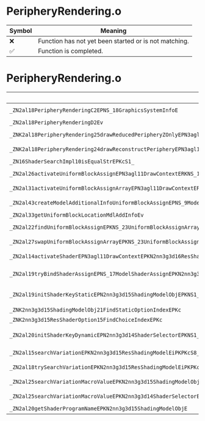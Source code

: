 # PeripheryRendering.o
| Symbol | Meaning 
| ------------- | ------------- 
| :x: | Function has not yet been started or is not matching. 
| :white_check_mark: | Function is completed. 


# PeripheryRendering.o
| Symbol (Mangled) | Symbol (Demangled) | Decompiled? |
| ------------- |  ------------- | ------------- |
| `_ZN2al18PeripheryRenderingC2EPNS_18GraphicsSystemInfoE` | `al::PeripheryRendering::PeripheryRendering(al::GraphicsSystemInfo *)` | :white_check_mark: |
| `_ZN2al18PeripheryRenderingD2Ev` | `al::PeripheryRendering::~PeripheryRendering()` | :white_check_mark: |
| `_ZNK2al18PeripheryRendering25drawReducedPeripheryZOnlyEPN3agl11DrawContextEPKNS_15RenderVariablesE` | `al::PeripheryRendering::drawReducedPeripheryZOnly(agl::DrawContext *,al::RenderVariables const*)const` | :white_check_mark: |
| `_ZNK2al18PeripheryRendering24drawReconstructPeripheryEPN3agl11DrawContextEPKNS_15RenderVariablesE` | `al::PeripheryRendering::drawReconstructPeriphery(agl::DrawContext *,al::RenderVariables const*)const` | :white_check_mark: |
| `_ZN16ShaderSearchImpl10isEqualStrEPKcS1_` | `ShaderSearchImpl::isEqualStr(char const*,char const*)` | :white_check_mark: |
| `_ZN2al26activateUniformBlockAssignEPN3agl11DrawContextERKNS_18UniformBlockAssignEi` | `al::activateUniformBlockAssign(agl::DrawContext *,al::UniformBlockAssign const&,int)` | :white_check_mark: |
| `_ZN2al31activateUniformBlockAssignArrayEPN3agl11DrawContextERKNS_23UniformBlockAssignArrayEi` | `al::activateUniformBlockAssignArray(agl::DrawContext *,al::UniformBlockAssignArray const&,int)` | :white_check_mark: |
| `_ZN2al43createModelAdditionalInfoUniformBlockAssignEPNS_9ModelCtrlEPKNS_18UniformBlockLayoutEiiPNS_15GpuMemAllocatorE` | `al::createModelAdditionalInfoUniformBlockAssign(al::ModelCtrl *,al::UniformBlockLayout const*,int,int,al::GpuMemAllocator *)` | :white_check_mark: |
| `_ZN2al33getUniformBlockLocationMdlAddInfoEv` | `al::getUniformBlockLocationMdlAddInfo(void)` | :white_check_mark: |
| `_ZN2al22findUniformBlockAssignEPKNS_23UniformBlockAssignArrayEPKc` | `al::findUniformBlockAssign(al::UniformBlockAssignArray const*,char const*)` | :white_check_mark: |
| `_ZN2al27swapUniformBlockAssignArrayEPKNS_23UniformBlockAssignArrayE` | `al::swapUniformBlockAssignArray(al::UniformBlockAssignArray const*)` | :white_check_mark: |
| `_ZN2al14activateShaderEPN3agl11DrawContextEPKN2nn3g3d16ResShaderProgramE` | `al::activateShader(agl::DrawContext *,nn::g3d::ResShaderProgram const*)` | :white_check_mark: |
| `_ZN2al19tryBindShaderAssignEPNS_17ModelShaderAssignEPKN2nn3g3d11MaterialObjEPKNS3_8ShapeObjEPNS_11ModelShaderEPKc` | `al::tryBindShaderAssign(al::ModelShaderAssign *,nn::g3d::MaterialObj const*,nn::g3d::ShapeObj const*,al::ModelShader *,char const*)` | :white_check_mark: |
| `_ZN2al19initShaderKeyStaticEPN2nn3g3d15ShadingModelObjEPKNS1_15ResShaderAssignEPKNS1_8ModelObjEPKNS1_8ShapeObjEPNS_22ModelShaderOptionCacheE` | `al::initShaderKeyStatic(nn::g3d::ShadingModelObj *,nn::g3d::ResShaderAssign const*,nn::g3d::ModelObj const*,nn::g3d::ShapeObj const*,al::ModelShaderOptionCache *)` | :white_check_mark: |
| `_ZNK2nn3g3d15ShadingModelObj21FindStaticOptionIndexEPKc` | `nn::g3d::ShadingModelObj::FindStaticOptionIndex(char const*)const` | :white_check_mark: |
| `_ZNK2nn3g3d15ResShaderOption15FindChoiceIndexEPKc` | `nn::g3d::ResShaderOption::FindChoiceIndex(char const*)const` | :white_check_mark: |
| `_ZN2al20initShaderKeyDynamicEPN2nn3g3d14ShaderSelectorEPKNS1_15ResShaderAssignEPKNS1_8ModelObjEPKNS1_8ShapeObjE` | `al::initShaderKeyDynamic(nn::g3d::ShaderSelector *,nn::g3d::ResShaderAssign const*,nn::g3d::ModelObj const*,nn::g3d::ShapeObj const*)` | :white_check_mark: |
| `_ZN2al15searchVariationEPKN2nn3g3d15ResShadingModelEiPKPKcS8_` | `al::searchVariation(nn::g3d::ResShadingModel const*,int,char const* const*,char const* const*)` | :white_check_mark: |
| `_ZN2al18trySearchVariationEPKN2nn3g3d15ResShadingModelEiPKPKcS8_` | `al::trySearchVariation(nn::g3d::ResShadingModel const*,int,char const* const*,char const* const*)` | :white_check_mark: |
| `_ZN2al25searchVariationMacroValueEPKN2nn3g3d15ShadingModelObjEPKc` | `al::searchVariationMacroValue(nn::g3d::ShadingModelObj const*,char const*)` | :white_check_mark: |
| `_ZN2al25searchVariationMacroValueEPKN2nn3g3d14ShaderSelectorEPKc` | `al::searchVariationMacroValue(nn::g3d::ShaderSelector const*,char const*)` | :white_check_mark: |
| `_ZN2al20getShaderProgramNameEPKN2nn3g3d15ShadingModelObjE` | `al::getShaderProgramName(nn::g3d::ShadingModelObj const*)` | :white_check_mark: |

